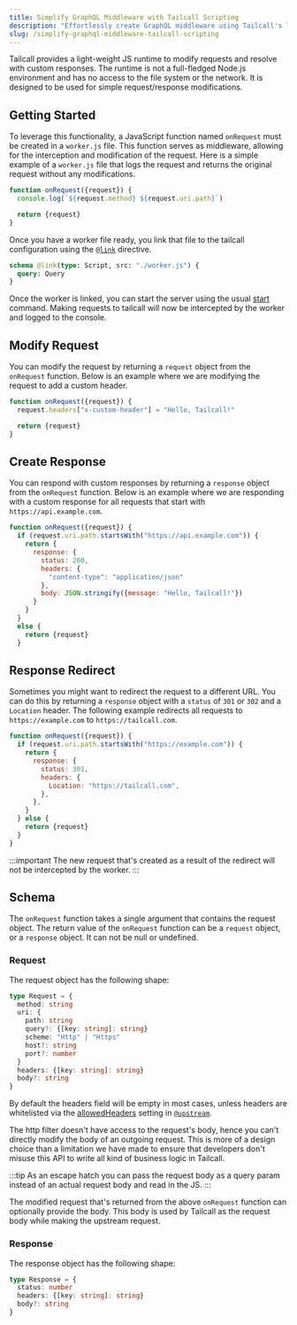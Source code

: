 ```yaml
---
title: Simplify GraphQL Middleware with Tailcall Scripting
description: "Effortlessly create GraphQL middleware using Tailcall's lightweight JS runtime. Modify requests and responses without the complexity of Node.js, ensuring secure and focused development. Streamline your GraphQL API with Tailcall's powerful scripting capabilities."
slug: /simplify-graphql-middleware-tailcall-scripting
---
```


Tailcall provides a light-weight JS runtime to modify requests and resolve with custom responses.
The runtime is not a full-fledged Node.js environment and has no access to the file system or the network. It is designed to be used for simple request/response modifications.

## Getting Started

To leverage this functionality, a JavaScript function named `onRequest` must be created in a `worker.js` file. This function serves as middleware, allowing for the interception and modification of the request. Here is a simple example of a `worker.js` file that logs the request and returns the original request without any modifications.

```javascript
function onRequest({request}) {
  console.log(`${request.method} ${request.uri.path}`)

  return {request}
}
```

Once you have a worker file ready, you link that file to the tailcall configuration using the [`@link`](/docs/directives/#link-directive) directive.

```graphql
schema @link(type: Script, src: "./worker.js") {
  query: Query
}
```

Once the worker is linked, you can start the server using the usual [start] command. Making requests to tailcall will now be intercepted by the worker and logged to the console.

[start]: /docs/cli/#start

## Modify Request

You can modify the request by returning a `request` object from the `onRequest` function. Below is an example where we are modifying the request to add a custom header.

```javascript
function onRequest({request}) {
  request.headers["x-custom-header"] = "Hello, Tailcall!"

  return {request}
}
```

## Create Response

You can respond with custom responses by returning a `response` object from the `onRequest` function. Below is an example where we are responding with a custom response for all requests that start with `https://api.example.com`.

```javascript
function onRequest({request}) {
  if (request.uri.path.startsWith("https://api.example.com")) {
    return {
      response: {
        status: 200,
        headers: {
          "content-type": "application/json"
        },
        body: JSON.stringify({message: "Hello, Tailcall!"})
      }
    }
  }
  else {
    return {request}
  }
```

## Response Redirect

Sometimes you might want to redirect the request to a different URL. You can do this by returning a `response` object with a `status` of `301` or `302` and a `Location` header. The following example redirects all requests to `https://example.com` to `https://tailcall.com`.

```javascript
function onRequest({request}) {
  if (request.uri.path.startsWith("https://example.com")) {
    return {
      response: {
        status: 301,
        headers: {
          Location: "https://tailcall.com",
        },
      },
    }
  } else {
    return {request}
  }
}
```

:::important
The new request that's created as a result of the redirect will not be intercepted by the worker.
:::

## Schema

The `onRequest` function takes a single argument that contains the request object. The return value of the `onRequest` function can be a `request` object, or a `response` object. It can not be null or undefined.

### Request

The request object has the following shape:

```typescript
type Request = {
  method: string
  uri: {
    path: string
    query?: {[key: string]: string}
    scheme: "Http" | "Https"
    host?: string
    port?: number
  }
  headers: {[key: string]: string}
  body?: string
}
```

By default the headers field will be empty in most cases, unless headers are whitelisted via the [allowedHeaders](/docs/directives/#allowedheaders) setting in [`@upstream`](/docs/directives/#upstream-directive).

The http filter doesn't have access to the request's body, hence you can't directly modify the body of an outgoing request. This is more of a design choice than a limitation we have made to ensure that developers don't misuse this API to write all kind of business logic in Tailcall.

:::tip
As an escape hatch you can pass the request body as a query param instead of an actual request body and read in the JS.
:::

The modified request that's returned from the above `onRequest` function can optionally provide the body. This body is used by Tailcall as the request body while making the upstream request.

### Response

The response object has the following shape:

```typescript
type Response = {
  status: number
  headers: {[key: string]: string}
  body?: string
}
```
